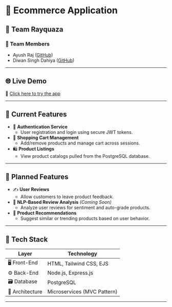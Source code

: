 # 🛒 Ecommerce Application

## 🚀 Team Rayquaza

### 👥 Team Members
- Ayush Raj ([GitHub](https://github.com/shir0ero))
- Diwan Singh Dahiya ([GitHub](https://github.com/diwandahiya304))

---

## 🌐 Live Demo
🔗 [Click here to try the app](https://deckdrop-app.onrender.com)

---

## 📌 Current Features

- 🔐 **Authentication Service**
  - User registration and login using secure JWT tokens.
- 🛒 **Shopping Cart Management**
  - Add/remove products and manage cart across sessions.
- 🛍️ **Product Listings**
  - View product catalogs pulled from the PostgreSQL database.

---

## 🚧 Planned Features

- ✍️ **User Reviews**
  - Allow customers to leave product feedback.
- 🧠 **NLP-Based Review Analysis** *(Coming Soon)*
  - Analyze user reviews for sentiment and auto-grade products.
- 🎯 **Product Recommendations**
  - Suggest similar or trending products based on user behavior.

---

## 🧱 Tech Stack

| Layer            | Technology                 |
|------------------|----------------------------|
| 🖥️ Front-End     | HTML, Tailwind CSS, EJS     |
| ⚙️ Back-End      | Node.js, Express.js         |
| 🗃️ Database      | PostgreSQL                  |
| 📐 Architecture  | Microservices (MVC Pattern) |

---


